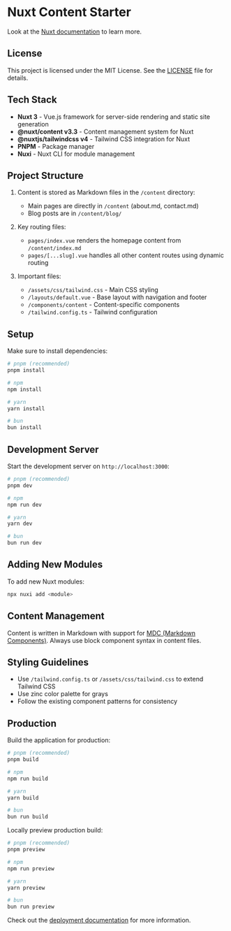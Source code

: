 # Nuxt Content Starter

Look at the [Nuxt documentation](https://nuxt.com/docs/getting-started/introduction) to learn more.

## License

This project is licensed under the MIT License. See the [LICENSE](LICENSE.md) file for details.

## Tech Stack

- **Nuxt 3** - Vue.js framework for server-side rendering and static site generation
- **@nuxt/content v3.3** - Content management system for Nuxt
- **@nuxtjs/tailwindcss v4** - Tailwind CSS integration for Nuxt
- **PNPM** - Package manager
- **Nuxi** - Nuxt CLI for module management

## Project Structure

1. Content is stored as Markdown files in the `/content` directory:
   - Main pages are directly in `/content` (about.md, contact.md)
   - Blog posts are in `/content/blog/`

2. Key routing files:
   - `pages/index.vue` renders the homepage content from `/content/index.md`
   - `pages/[...slug].vue` handles all other content routes using dynamic routing

3. Important files:
   - `/assets/css/tailwind.css` - Main CSS styling
   - `/layouts/default.vue` - Base layout with navigation and footer
   - `/components/content` - Content-specific components
   - `/tailwind.config.ts` - Tailwind configuration

## Setup

Make sure to install dependencies:

```bash
# pnpm (recommended)
pnpm install

# npm
npm install

# yarn
yarn install

# bun
bun install
```

## Development Server

Start the development server on `http://localhost:3000`:

```bash
# pnpm (recommended)
pnpm dev

# npm
npm run dev

# yarn
yarn dev

# bun
bun run dev
```

## Adding New Modules

To add new Nuxt modules:

```bash
npx nuxi add <module>
```

## Content Management

Content is written in Markdown with support for [MDC (Markdown Components)](https://content.nuxtjs.org/guide/writing/mdc). Always use block component syntax in content files.

## Styling Guidelines

- Use `/tailwind.config.ts` or `/assets/css/tailwind.css` to extend Tailwind CSS
- Use zinc color palette for grays
- Follow the existing component patterns for consistency

## Production

Build the application for production:

```bash
# pnpm (recommended)
pnpm build

# npm
npm run build

# yarn
yarn build

# bun
bun run build
```

Locally preview production build:

```bash
# pnpm (recommended)
pnpm preview

# npm
npm run preview

# yarn
yarn preview

# bun
bun run preview
```

Check out the [deployment documentation](https://nuxt.com/docs/getting-started/deployment) for more information.
